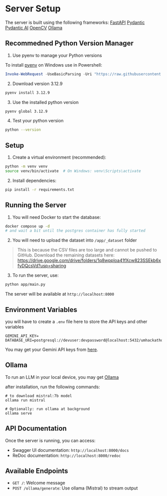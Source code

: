 # Server Setup

The server is built using the following frameworks: 
[FastAPI](https://fastapi.tiangolo.com/)
[Pydantic](https://docs.pydantic.dev/latest/)
[Pydantic AI](https://ai.pydantic.dev/)
[OpenCV](https://opencv.org/)
[Ollama](https://ollama.com/)

## Recommedned Python Version Manager

1. Use pyenv to manage your Python versions

To install [pyenv](https://github.com/pyenv-win/pyenv-win) on Windows use in Powershell:

```powershell
Invoke-WebRequest -UseBasicParsing -Uri "https://raw.githubusercontent.com/pyenv-win/pyenv-win/master/pyenv-win/install-pyenv-win.ps1" -OutFile "./install-pyenv-win.ps1"; &"./install-pyenv-win.ps1"
```

2. Download version 3.12.9

```bash
pyenv install 3.12.9
```

3. Use the installed python version

```bash
pyenv global 3.12.9
```

4. Test your python version

```bash
python --version
```

## Setup

1. Create a virtual environment (recommended):

```bash
python -m venv venv
source venv/bin/activate  # On Windows: venv\Scripts\activate
```

2. Install dependencies:

```bash
pip install -r requirements.txt
```

## Running the Server

1. You will need Docker to start the database:

```bash
docker compose up -d
# and wait a bit until the postgres container has fully started
```

2. You will need to upload the dataset into `/app/_dataset` folder

> This is because the CSV files are too large and cannot be pushed to GitHub. Download the remaining datasets here: https://drive.google.com/drive/folders/1q8wpploa41fXcw823SSEkb6xfyDQcsVd?usp=sharing

3. To run the server, use:

```bash
python app/main.py
```

The server will be available at `http://localhost:8000`

## Environment Variables
you will have to create a `.env` file here to store the API keys and other variables

```
GEMINI_API_KEY=
DATABASE_URI=postgresql://devuser:devpassword@localhost:5432/umhackathon
```

You may get your Gemini API keys from [here](https://aistudio.google.com/app/apikey).

## Ollama
To run an LLM in your local device, you may get [Ollama](https://ollama.com/)

after installation, run the following commands:

```
# to download mistral:7b model
ollama run mistral

# Optionally: run ollama at background
ollama serve
```

## API Documentation

Once the server is running, you can access:

- Swagger UI documentation: `http://localhost:8000/docs`
- ReDoc documentation: `http://localhost:8000/redoc`

## Available Endpoints

- `GET /`: Welcome message
- `POST /ollama/generate`: Use ollama (Mistral) to stream output
